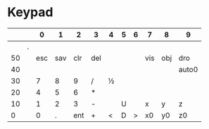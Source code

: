 # Keypad


|    | |  0  |  1  |  2  |  3  |  4  |  5  |  6  |  7  |  8  |  9  |
|----|-|-----|-----|-----|-----|-----|-----|-----|-----|-----|-----|
|    |.|     |     |     |     |     |     |     |     |     |     |
| 50 | | esc | sav | clr | del |     |     |     | vis | obj | dro |
| 40 | |     |     |     |     |     |     |     |     |     |auto0|
| 30 | |  7  |  8  |  9  |  /  |  ½  |     |     |     |     |     |
| 20 | |  4  |  5  |  6  |  *  |     |     |     |     |     |     |
| 10 | |  1  |  2  |  3  |  -  |     |  U  |     |  x  |  y  |  z  |
|  0 | |  0  |  .  | ent |  +  |  <  |  D  |  >  |  x0 |  y0 |  z0 |

